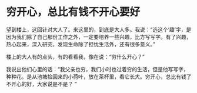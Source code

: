 # 穷开心，总比有钱不开心要好

望到楼上，这回针对大人了。来这里的，到底是大人多。我说：“选这个‘趣’字，是因为我们除了自己那份工作之外，一定要培养一些兴趣，比方写写字。有了兴趣，热心起来，深入研究，发现生命除了担忧生活外，还有很多意义。”

楼上的大人有的点头，有的看看我，像在说：“穷什么开心？”

我说出他们心里的话：“我父亲也穷，我们小时也过着穷的生活，但是他写写字，种种花。是从池塘捡回来的小荷叶，放在茶杯里，看它长大。穷开心，总比有钱了不开心的好，大家说是不是？ ”